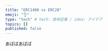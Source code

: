 ```yaml
---
title: "ERC1400 vs ERC20"
emoji: "👌"
type: "tech" # tech: 技術記事 / idea: アイデア
topics: []
published: false
---
```


あばばあばば